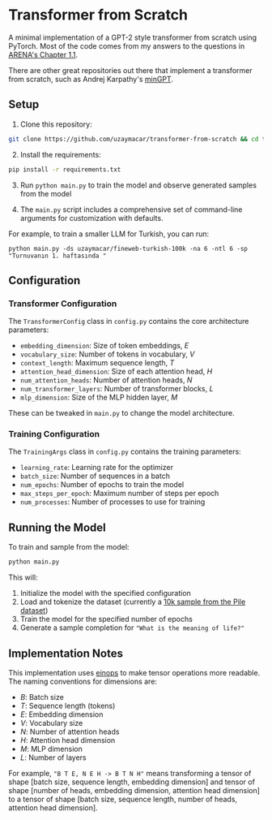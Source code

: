 # Transformer from Scratch

A minimal implementation of a GPT-2 style transformer from scratch using PyTorch. Most of the code comes from my answers to the questions in [ARENA's Chapter 1.1](https://arena-chapter1-transformer-interp.streamlit.app/%5B1.1%5D_Transformer_from_Scratch).

There are other great repositories out there that implement a transformer from scratch, such as Andrej Karpathy's [minGPT](https://github.com/karpathy/minGPT).

## Setup

1. Clone this repository:

```bash
git clone https://github.com/uzaymacar/transformer-from-scratch && cd transformer-from-scratch/
```

2. Install the requirements:

```bash
pip install -r requirements.txt
```

3. Run `python main.py` to train the model and observe generated samples from the model

4. The `main.py` script includes a comprehensive set of command-line arguments for customization with defaults.

For example, to train a smaller LLM for Turkish, you can run: 

```
python main.py -ds uzaymacar/fineweb-turkish-100k -na 6 -ntl 6 -sp "Turnuvanın 1. haftasında "
```

## Configuration

### Transformer Configuration

The `TransformerConfig` class in `config.py` contains the core architecture parameters:

- `embedding_dimension`: Size of token embeddings, $E$
- `vocabulary_size`: Number of tokens in vocabulary, $V$
- `context_length`: Maximum sequence length, $T$
- `attention_head_dimension`: Size of each attention head, $H$
- `num_attention_heads`: Number of attention heads, $N$
- `num_transformer_layers`: Number of transformer blocks, $L$
- `mlp_dimension`: Size of the MLP hidden layer, $M$

These can be tweaked in `main.py` to change the model architecture.

### Training Configuration

The `TrainingArgs` class in `config.py` contains the training parameters:

- `learning_rate`: Learning rate for the optimizer
- `batch_size`: Number of sequences in a batch
- `num_epochs`: Number of epochs to train the model
- `max_steps_per_epoch`: Maximum number of steps per epoch
- `num_processes`: Number of processes to use for training

## Running the Model

To train and sample from the model:

```bash
python main.py
```

This will:
1. Initialize the model with the specified configuration
2. Load and tokenize the dataset (currently a [10k sample from the Pile dataset](https://huggingface.co/datasets/NeelNanda/pile-10k))
3. Train the model for the specified number of epochs
4. Generate a sample completion for `"What is the meaning of life?"`

## Implementation Notes

This implementation uses [einops](https://github.com/arogozhnikov/einops) to make tensor operations more readable. The naming conventions for dimensions are:

- $B$: Batch size
- $T$: Sequence length (tokens)
- $E$: Embedding dimension
- $V$: Vocabulary size
- $N$: Number of attention heads
- $H$: Attention head dimension
- $M$: MLP dimension
- $L$: Number of layers

For example, `"B T E, N E H -> B T N H"` means transforming a tensor of shape [batch size, sequence length, embedding dimension] and tensor of shape [number of heads, embedding dimension, attention head dimension] to a tensor of shape [batch size, sequence length, number of heads, attention head dimension].

